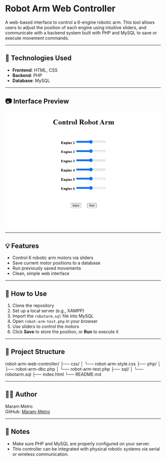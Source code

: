 # Robot Arm Web Controller

A web-based interface to control a 6-engine robotic arm. This tool allows users to adjust the position of each engine using intuitive sliders, and communicate with a backend system built with PHP and MySQL to save or execute movement commands.

---

## 🔧 Technologies Used

- **Frontend**: HTML, CSS
- **Backend**: PHP
- **Database**: MySQL

---

## 📷 Interface Preview


![Control Robot Arm](screenshot.png)

---

## 💡 Features

- Control 6 robotic arm motors via sliders
- Save current motor positions to a database
- Run previously saved movements
- Clean, simple web interface

---

## 🚀 How to Use

1. Clone the repository
2. Set up a local server (e.g., XAMPP)
3. Import the `robotarm.sql` file into MySQL
4. Open `robot-arm-test.php` in your browser
5. Use sliders to control the motors
6. Click **Save** to store the position, or **Run** to execute it

---

## 📁 Project Structure
robot-arm-web-controller/
├── css/
│   └── robot-arm-style.css
├── php/
│   ├── robot-arm-dbc.php
│   └── robot-arm-test.php
├── sql/
│   └── robotarm.sql
├── index.html
└── README.md


---

## 👩‍💻 Author

Maram Metro  
GitHub: [Maram-Metro](https://github.com/Maram-Metro)

---

## 📌 Notes

- Make sure PHP and MySQL are properly configured on your server.
- This controller can be integrated with physical robotic systems via serial or wireless communication.


